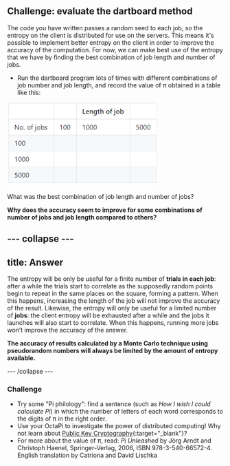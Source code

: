 ## Challenge: evaluate the dartboard method

The code you have written passes a random seed to each job, so the entropy on the client is distributed for use on the servers. This means it's possible to implement better entropy on the client in order to improve the accuracy of the computation. For now, we can make best use of the entropy that we have by finding the best combination of job length and number of jobs.

+ Run the dartboard program lots of times with different combinations of job number and job length, and record the value of π obtained in a table like this:

![Table](images/nicer-table.png)

What was the best combination of job length and number of jobs?

**Why does the accuracy seem to improve for some combinations of number of jobs and job length compared to others?**

--- collapse ---
---
title: Answer
---

The entropy will be only be useful for a finite number of **trials in each job**: after a while the trials start to correlate as the supposedly random points begin to repeat in the same places on the square, forming a pattern. When this happens, increasing the length of the job will not improve the accuracy of the result. Likewise, the entropy will only be useful for a limited number of **jobs**: the client entropy will be exhausted after a while and the jobs it launches will also start to correlate. When this happens, running more jobs won’t improve the accuracy of the answer.

**The accuracy of results calculated by a Monte Carlo technique using pseudorandom numbers will always be limited by the amount of entropy available.**

--- /collapse ---

### Challenge

- Try some "Pi philology": find a sentence (such as _How I wish I could calculate Pi_) in which the number of letters of each word corresponds to the digits of π in the right order.
- Use your OctaPi to investigate the power of distributed computing! Why not learn about [Public Key Cryptography](https://projects.raspberrypi.org/en/projects/rpi-python-octapi-public-key-cryptography){:target="_blank"}?
- For more about the value of π, read: _Pi Unleashed_ by Jörg Arndt and Christoph Haenel, Springer-Verlag, 2006, ISBN 978-3-540-66572-4. English translation by Catriona and David Lischka

